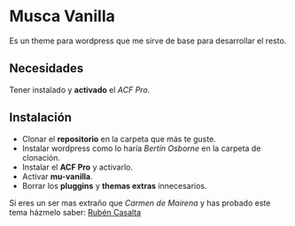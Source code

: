 # Musca Vanilla
Es un theme para wordpress que me sirve de base para desarrollar el resto.

## Necesidades
Tener instalado y **activado** el _ACF Pro_.

## Instalación
* Clonar el **repositorio** en la carpeta que más te guste.
* Instalar wordpress como lo haría _Bertín Osborne_ en la carpeta de clonación.
* Instalar el **ACF Pro** y activarlo.
* Activar **mu-vanilla**.
* Borrar los **pluggins** y **themas extras** innecesarios.

Si eres un ser mas extraño que _Carmen de Mairena_ y has probado este tema házmelo saber: [Rubén Casalta](mailto:ruben.casalta@gmail.com)
